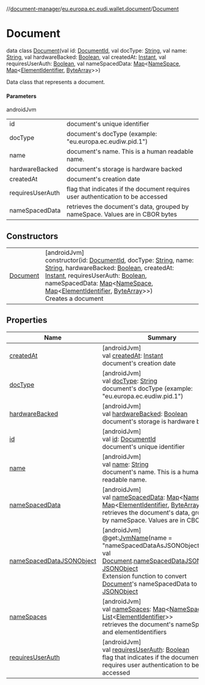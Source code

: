 //[document-manager](../../../index.md)/[eu.europa.ec.eudi.wallet.document](../index.md)/[Document](index.md)

# Document

data class [Document](index.md)(val id: [DocumentId](../index.md#659369697%2FClasslikes%2F1351694608), val docType: [String](https://kotlinlang.org/api/latest/jvm/stdlib/kotlin/-string/index.html), val name: [String](https://kotlinlang.org/api/latest/jvm/stdlib/kotlin/-string/index.html), val hardwareBacked: [Boolean](https://kotlinlang.org/api/latest/jvm/stdlib/kotlin/-boolean/index.html), val createdAt: [Instant](https://developer.android.com/reference/kotlin/java/time/Instant.html), val requiresUserAuth: [Boolean](https://kotlinlang.org/api/latest/jvm/stdlib/kotlin/-boolean/index.html), val nameSpacedData: [Map](https://kotlinlang.org/api/latest/jvm/stdlib/kotlin.collections/-map/index.html)&lt;[NameSpace](../index.md#1862659344%2FClasslikes%2F1351694608), [Map](https://kotlinlang.org/api/latest/jvm/stdlib/kotlin.collections/-map/index.html)&lt;[ElementIdentifier](../index.md#-190936378%2FClasslikes%2F1351694608), [ByteArray](https://kotlinlang.org/api/latest/jvm/stdlib/kotlin/-byte-array/index.html)&gt;&gt;)

Data class that represents a document.

#### Parameters

androidJvm

| | |
|---|---|
| id | document's unique identifier |
| docType | document's docType (example: &quot;eu.europa.ec.eudiw.pid.1&quot;) |
| name | document's name. This is a human readable name. |
| hardwareBacked | document's storage is hardware backed |
| createdAt | document's creation date |
| requiresUserAuth | flag that indicates if the document requires user authentication to be accessed |
| nameSpacedData | retrieves the document's data, grouped by nameSpace. Values are in CBOR bytes |

## Constructors

| | |
|---|---|
| [Document](-document.md) | [androidJvm]<br>constructor(id: [DocumentId](../index.md#659369697%2FClasslikes%2F1351694608), docType: [String](https://kotlinlang.org/api/latest/jvm/stdlib/kotlin/-string/index.html), name: [String](https://kotlinlang.org/api/latest/jvm/stdlib/kotlin/-string/index.html), hardwareBacked: [Boolean](https://kotlinlang.org/api/latest/jvm/stdlib/kotlin/-boolean/index.html), createdAt: [Instant](https://developer.android.com/reference/kotlin/java/time/Instant.html), requiresUserAuth: [Boolean](https://kotlinlang.org/api/latest/jvm/stdlib/kotlin/-boolean/index.html), nameSpacedData: [Map](https://kotlinlang.org/api/latest/jvm/stdlib/kotlin.collections/-map/index.html)&lt;[NameSpace](../index.md#1862659344%2FClasslikes%2F1351694608), [Map](https://kotlinlang.org/api/latest/jvm/stdlib/kotlin.collections/-map/index.html)&lt;[ElementIdentifier](../index.md#-190936378%2FClasslikes%2F1351694608), [ByteArray](https://kotlinlang.org/api/latest/jvm/stdlib/kotlin/-byte-array/index.html)&gt;&gt;)<br>Creates a document |

## Properties

| Name | Summary |
|---|---|
| [createdAt](created-at.md) | [androidJvm]<br>val [createdAt](created-at.md): [Instant](https://developer.android.com/reference/kotlin/java/time/Instant.html)<br>document's creation date |
| [docType](doc-type.md) | [androidJvm]<br>val [docType](doc-type.md): [String](https://kotlinlang.org/api/latest/jvm/stdlib/kotlin/-string/index.html)<br>document's docType (example: &quot;eu.europa.ec.eudiw.pid.1&quot;) |
| [hardwareBacked](hardware-backed.md) | [androidJvm]<br>val [hardwareBacked](hardware-backed.md): [Boolean](https://kotlinlang.org/api/latest/jvm/stdlib/kotlin/-boolean/index.html)<br>document's storage is hardware backed |
| [id](id.md) | [androidJvm]<br>val [id](id.md): [DocumentId](../index.md#659369697%2FClasslikes%2F1351694608)<br>document's unique identifier |
| [name](name.md) | [androidJvm]<br>val [name](name.md): [String](https://kotlinlang.org/api/latest/jvm/stdlib/kotlin/-string/index.html)<br>document's name. This is a human readable name. |
| [nameSpacedData](name-spaced-data.md) | [androidJvm]<br>val [nameSpacedData](name-spaced-data.md): [Map](https://kotlinlang.org/api/latest/jvm/stdlib/kotlin.collections/-map/index.html)&lt;[NameSpace](../index.md#1862659344%2FClasslikes%2F1351694608), [Map](https://kotlinlang.org/api/latest/jvm/stdlib/kotlin.collections/-map/index.html)&lt;[ElementIdentifier](../index.md#-190936378%2FClasslikes%2F1351694608), [ByteArray](https://kotlinlang.org/api/latest/jvm/stdlib/kotlin/-byte-array/index.html)&gt;&gt;<br>retrieves the document's data, grouped by nameSpace. Values are in CBOR bytes |
| [nameSpacedDataJSONObject](../name-spaced-data-j-s-o-n-object.md) | [androidJvm]<br>@get:[JvmName](https://kotlinlang.org/api/latest/jvm/stdlib/kotlin.jvm/-jvm-name/index.html)(name = &quot;nameSpacedDataAsJSONObject&quot;)<br>val [Document](index.md).[nameSpacedDataJSONObject](../name-spaced-data-j-s-o-n-object.md): [JSONObject](https://developer.android.com/reference/kotlin/org/json/JSONObject.html)<br>Extension function to convert [Document](index.md)'s nameSpacedData to [JSONObject](https://developer.android.com/reference/kotlin/org/json/JSONObject.html) |
| [nameSpaces](name-spaces.md) | [androidJvm]<br>val [nameSpaces](name-spaces.md): [Map](https://kotlinlang.org/api/latest/jvm/stdlib/kotlin.collections/-map/index.html)&lt;[NameSpace](../index.md#1862659344%2FClasslikes%2F1351694608), [List](https://kotlinlang.org/api/latest/jvm/stdlib/kotlin.collections/-list/index.html)&lt;[ElementIdentifier](../index.md#-190936378%2FClasslikes%2F1351694608)&gt;&gt;<br>retrieves the document's nameSpaces and elementIdentifiers |
| [requiresUserAuth](requires-user-auth.md) | [androidJvm]<br>val [requiresUserAuth](requires-user-auth.md): [Boolean](https://kotlinlang.org/api/latest/jvm/stdlib/kotlin/-boolean/index.html)<br>flag that indicates if the document requires user authentication to be accessed |
